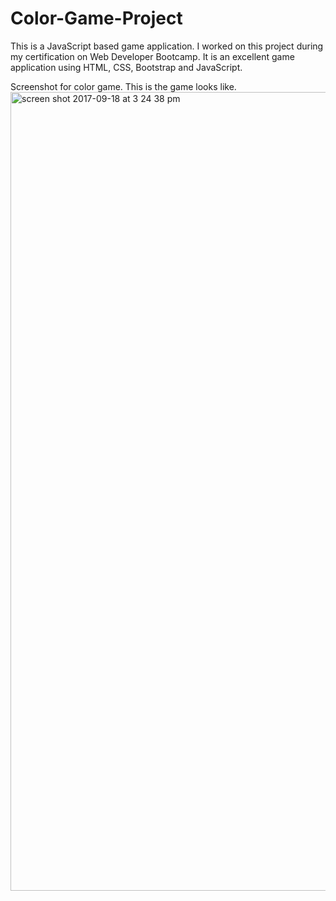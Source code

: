 # Color-Game-Project
This is a JavaScript based game application. I worked on this project during my certification on Web Developer Bootcamp. It is an excellent game application using HTML, CSS, Bootstrap and JavaScript. 

Screenshot for color game. This is the game looks like.
<img width="1278" alt="screen shot 2017-09-18 at 3 24 38 pm" src="https://user-images.githubusercontent.com/31779751/30830352-a2a765a4-a1f8-11e7-9d13-828479aa8671.png">

